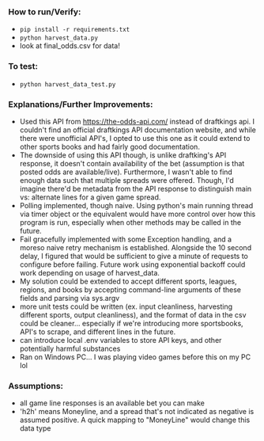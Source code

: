 ### How to run/Verify:
- `pip install -r requirements.txt`
- `python harvest_data.py`
- look at final_odds.csv for data!

### To test:
- `python harvest_data_test.py` 

### Explanations/Further Improvements:
- Used this API from https://the-odds-api.com/ instead of draftkings api. I couldn't find an official draftkings API documentation website, and while there were unofficial API's, I opted to use this one as it could extend to other sports books and had fairly good documentation.
- The downside of using this API though, is unlike draftking's API response, it doesn't contain availability of the bet (assumption is that posted odds are available/live). Furthermore, I wasn't able to find enough data such that multiple spreads were offered. Though, I'd imagine there'd be metadata from the API response to distinguish main vs: alternate lines for a given game spread.
- Polling implemented, though naive. Using python's main running thread via timer object or the equivalent would have more control over how this program is run, especially when other methods may be called in the future.
- Fail gracefully implemented with some Exception handling, and a moreso naive retry mechanism is established. Alongside the 10 second delay, I figured that would be sufficient to give a minute of requests to configure before failing. Future work using exponential backoff could work depending on usage of harvest_data.
- My solution could be extended to accept different sports, leagues, regions, and books by accepting command-line arguments of these fields and parsing via sys.argv 
- more unit tests could be written (ex. input cleanliness, harvesting different sports, output cleanliness), and the format of data in the csv could be cleaner... especially if we're introducing more sportsbooks, API's to scrape, and different lines in the future.
- can introduce local .env variables to store API keys, and other potentially harmful substances
- Ran on Windows PC... I was playing video games before this on my PC lol

### Assumptions:
- all game line responses is an available bet you can make 
- 'h2h' means Moneyline, and a spread that's not indicated as negative is assumed positive. A quick mapping to "MoneyLine" would change this data type
